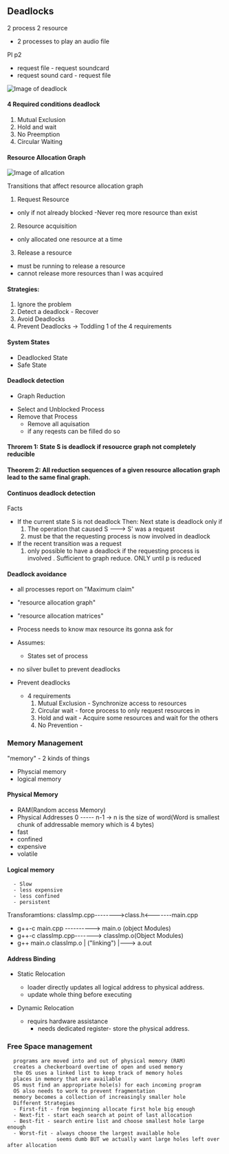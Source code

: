 ## Deadlocks

2 process
2 resource

- 2 processes to play an audio file

Pl                                    p2
- request file                        - request soundcard
- request sound card                  - request file



![Image of deadlock](https://media.geeksforgeeks.org/wp-content/cdn-uploads/gq/2015/06/deadlock.png)


#### 4 Required conditions deadlock
1. Mutual Exclusion
2. Hold and wait
3. No Preemption
4. Circular Waiting

#### Resource Allocation Graph

![Image of allcation](https://media.geeksforgeeks.org/wp-content/uploads/Slide6-1.jpg)


Transitions that affect resource allocation graph
1. Request Resource 
  - only if not already blocked
  -Never req more resource than exist
2. Resource acquisition 
  - only allocated one resource at a time
3. Release a resource
  - must be running to release a resource
  - cannot release more resources than I was acquired
 
#### Strategies:
1. Ignore the problem
2. Detect a deadlock - Recover
3. Avoid Deadlocks
4. Prevent Deadlocks
  -> Toddling 1 of the 4 requirements
####  System States
- Deadlocked State
- Safe State
#### Deadlock detection                    
-  Graph Reduction                          
  * Select and Unblocked Process             
  * Remove that Process
    - Remove all aquisation
    - if any reqests can be filled do so
#### Throrem 1: State S is deadlock if resoucrce graph not completely reducible
#### Theorem 2: All reduction sequences of a given resource allocation graph lead to the same final graph.

#### Continuos deadlock detection
Facts
- If the current state S is not deadlock 
  Then: Next state is deadlock only if 
    1) The operation that caused S ---> S' was a request
    2) must be that the requesting process is now involved in deadlock
- If the recent transition was a request
  1) only possible to have a deadlock if the requesting process is involved .
    Sufficient to graph reduce. ONLY until p is reduced
    
#### Deadlock avoidance
  - all processes report on "Maximum claim"
  - "resource allocation graph" 
  - "resource allocation matrices"
  
  - Process needs to know max resource its gonna ask for
  - Assumes:
    - States set of process
- no silver bullet to prevent deadlocks
- Prevent deadlocks
  - 4 requirements
      1. Mutual Exclusion - Synchronize access to resources
      2. Circular wait    - force process to only request resources in 
      3. Hold and wait    - Acquire some resources and wait for the others
      4. No Prevention    - 
  
### Memory Management
"memory" - 2 kinds of things
  - Physcial memory
  - logical memory
#### Physical Memory
  - RAM(Random access Memory)
  - Physical Addresses 
      0 ----- n-1 -> n is the size of word(Word is smallest chunk of addressable memory which is 4 bytes)
  - fast 
  - confined
  - expensive
  - volatile
  
#### Logical memory
      - Slow
      - less expensive
      - less confined
      - persistent
      
Transforamtions: 
classImp.cpp-------->class.h<-------main.cpp

- g++-c main.cpp ----------> main.o    (object Modules)
- g++-c classImp.cpp-------> classImp.o(Object Modules)
- g++ main.o classImp.o
  |    ("linking")
  |---> a.out 

#### Address Binding
  - Static Relocation
      - loader directly updates all logical
        address to physical address.
      - update whole thing before executing
      
  - Dynamic Relocation
      - requirs hardware assistance
        - needs dedicated register- store the physical address.
  
 ### Free Space management
      programs are moved into and out of physical memory (RAM)
      creates a checkerboard overtime of open and used memory
      the OS uses a linked list to keep track of memory holes
      places in memory that are available
      OS must find an appropriate hole(s) for each incoming program
      OS also needs to work to prevent fragmentation
      memory becomes a collection of increasingly smaller hole
      Different Strategies
      - First-fit - from beginning allocate first hole big enough
      - Next-fit - start each search at point of last allocation
      - Best-fit - search entire list and choose smallest hole large enough
      - Worst-fit - always choose the largest available hole
                    seems dumb BUT we actually want large holes left over after allocation


        
